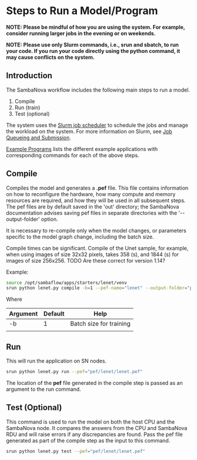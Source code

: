 # Steps to Run a Model/Program

**NOTE:  Please be mindful of how you are using the system.
For example, consider running larger jobs in the evening or on weekends.**

**NOTE: Please use only Slurm commands, i.e., srun and sbatch, to run your code.
If you run your code directly using the python command, it may cause conflicts
on the system.**

## Introduction

The SambaNova workflow includes the following main steps to run a model.

1. Compile
2. Run (train)
3. Test (optional)

The system uses the [Slurm job
scheduler](https://slurm.schedmd.com/quickstart.html) to schedule the jobs and manage the workload on the system. For more information on Slurm, see [Job Queueing and Submission](Job-Queuing-and-Submission.md).

[Example Programs](Example-Programs.md) lists the different example applications with corresponding commands for each of the above steps.

## Compile

Compiles the model and generates a **.pef** file. This file contains
information on how to reconfigure the hardware, how many compute and
memory resources are required, and how they will be used in all subsequent steps.
The pef files are by default saved in the 'out' directory; the
SambaNova documentation advises saving pef files in separate
directories with the '--output-folder' option.

It is necessary to re-compile only when the model changes, or parameters specific to the model graph change, including the batch size.

Compile times can be significant.
Compile of the Unet sample, for example, when using images of size 32x32 pixels, takes 358 (s), and 1844 (s) for images of size 256x256.
TODO Are these correct for version 1.14? 

Example:

```bash
source /opt/sambaflow/apps/starters/lenet/venv
srun python lenet.py compile -b=1 --pef-name="lenet" --output-folder="pef"
```

Where

| Argument               | Default   | Help                           |
|------------------------|-----------|--------------------------------|
| -b                     | 1         | Batch size for training        |
|                        |           |                                |

## Run

This will run the application on SN nodes.

```bash
srun python lenet.py run --pef="pef/lenet/lenet.pef"
```

The location of the **pef** file generated in the compile step is passed as an argument to the run command.

## Test (Optional)

This command is used to run the model on both the host CPU and the SambaNova node.  It compares the answers from the CPU and SambaNova RDU and will raise errors if any discrepancies are found. Pass the pef file generated as part of the compile step as the input to this command.

```bash
srun python lenet.py test --pef="pef/lenet/lenet.pef"
```
